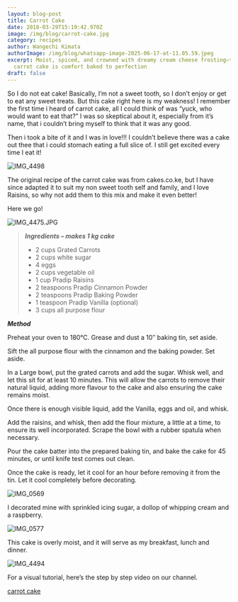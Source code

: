 ```yaml
---
layout: blog-post
title: Carrot Cake
date: 2018-03-29T15:19:42.970Z
image: /img/blog/carrot-cake.jpg
category: recipes
author: Wangechi Kimata
authorImage: /img/blog/whatsapp-image-2025-06-17-at-11.05.59.jpeg
excerpt: Moist, spiced, and crowned with dreamy cream cheese frosting—this
  carrot cake is comfort baked to perfection
draft: false
---
```

So I do not eat cake! Basically, I’m not a sweet tooth, so I don’t enjoy or get to eat any sweet treats. But this cake right here is my weakness! I remember the first time i heard of carrot cake, all I could think of was “yuck, who would want to eat that?” I was so skeptical about it, especially from it’s name, that i couldn’t bring myself to think that it was any good.

Then i took a bite of it and I was in love!!! I couldn’t believe there was a cake out thee that i could stomach eating a full slice of. I still get excited every time I eat it!

![IMG_4498](https://pastrypleasures.wordpress.com/wp-content/uploads/2018/03/img_4498.jpg?w=750)

The original recipe of the carrot cake was from cakes.co.ke, but I have since adapted it to suit my non sweet tooth self and family, and I love Raisins, so why not add them to this mix and make it even better!

Here we go!

![IMG_4475.JPG](https://pastrypleasures.wordpress.com/wp-content/uploads/2018/03/img_4475.jpg?w=750)

> ***Ingredients – makes 1 kg cake***
>
> * 2 cups Grated Carrots
> * 2 cups white sugar
> * 4 eggs
> * 2 cups vegetable oil
> * 1 cup Pradip Raisins
> * 2 teaspoons Pradip Cinnamon Powder
> * 2 teaspoons Pradip Baking Powder
> * 1 teaspoon Pradip Vanilla (optional)
> * 3 cups all purpose flour

***Method***

Preheat your oven to 180°C. Grease and dust a 10″ baking tin, set aside.

Sift the all purpose flour with the cinnamon and the baking powder. Set aside.

In a Large bowl, put the grated carrots and add the sugar. Whisk well, and let this sit for at least 10 minutes. This will allow the carrots to remove their natural liquid, adding more flavour to the cake and also ensuring the cake remains moist.

Once there is enough visible liquid, add the Vanilla, eggs and oil, and whisk.

Add the raisins, and whisk, then add the flour mixture, a little at a time, to ensure its well incorporated. Scrape the bowl with a rubber spatula when necessary.

Pour the cake batter into the prepared baking tin, and bake the cake for 45 minutes, or until knife test comes out clean.

Once the cake is ready, let it cool for an hour before removing it from the tin. Let it cool completely before decorating.

![IMG_0569](https://pastrypleasures.wordpress.com/wp-content/uploads/2018/03/img_0569.jpg?w=750)

I decorated mine with sprinkled icing sugar, a dollop of whipping cream and a raspberry.

![IMG_0577](https://pastrypleasures.wordpress.com/wp-content/uploads/2018/03/img_0577.jpg?w=750)

This cake is overly moist, and it will serve as my breakfast, lunch and dinner.

![IMG_4494](https://pastrypleasures.wordpress.com/wp-content/uploads/2018/03/img_4494.jpg?w=750)

For a visual tutorial, here’s the step by step video on our channel.

[carrot cake](https://www.youtube.com/embed/27i7NHjNflM?feature=oembed)